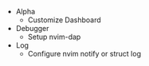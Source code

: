 - Alpha
  - Customize Dashboard
- Debugger
  - Setup nvim-dap
- Log
  - Configure nvim notify or struct log
